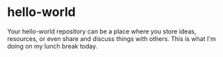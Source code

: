 # hello-world
Your hello-world repository can be a place where you store ideas, resources, or even share and discuss things with others.
This is what I'm doing on my lunch break today.
